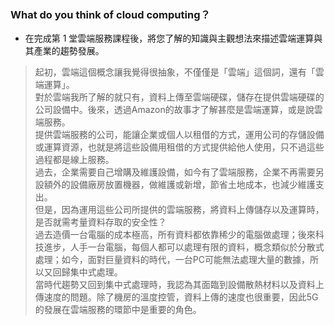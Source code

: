 ### What do you think of cloud computing？
* 在完成第 1 堂雲端服務課程後，將您了解的知識與主觀想法來描述雲端運算與其產業的趨勢發展。
> 起初，雲端這個概念讓我覺得很抽象，不僅僅是「雲端」這個詞，還有「雲端運算」。  
> 對於雲端我所了解的就只有，資料上傳至雲端硬碟，儲存在提供雲端硬碟的公司設備中。後來，透過Amazon的故事才了解甚麼是雲端運算，或是說雲端服務。  
> 提供雲端服務的公司，能讓企業或個人以租借的方式，運用公司的存儲設備或運算資源，也就是將這些設備用租借的方式提供給他人使用，只不過這些過程都是線上服務。  
> 過去，企業需要自己增購及維護設備，如今有了雲端服務，企業不再需要另設額外的設備廠房放置機器，做維護或新增，節省土地成本，也減少維護支出。  
> 但是，因為運用這些公司所提供的雲端服務，將資料上傳儲存以及運算時，是否就需考量資料存取的安全性？  
> 過去造價一台電腦的成本極高，所有資料都依靠稀少的電腦做處理；後來科技進步，人手一台電腦，每個人都可以處理有限的資料，概念類似於分散式處理；如今，面對巨量資料的時代，一台PC可能無法處理大量的數據，所以又回歸集中式處理。  
> 當時代趨勢又回到集中式處理時，我認為其面臨到設備散熱材料以及資料上傳速度的問題。除了機房的溫度控管，資料上傳的速度也很重要，因此5G的發展在雲端服務的環節中是重要的角色。

